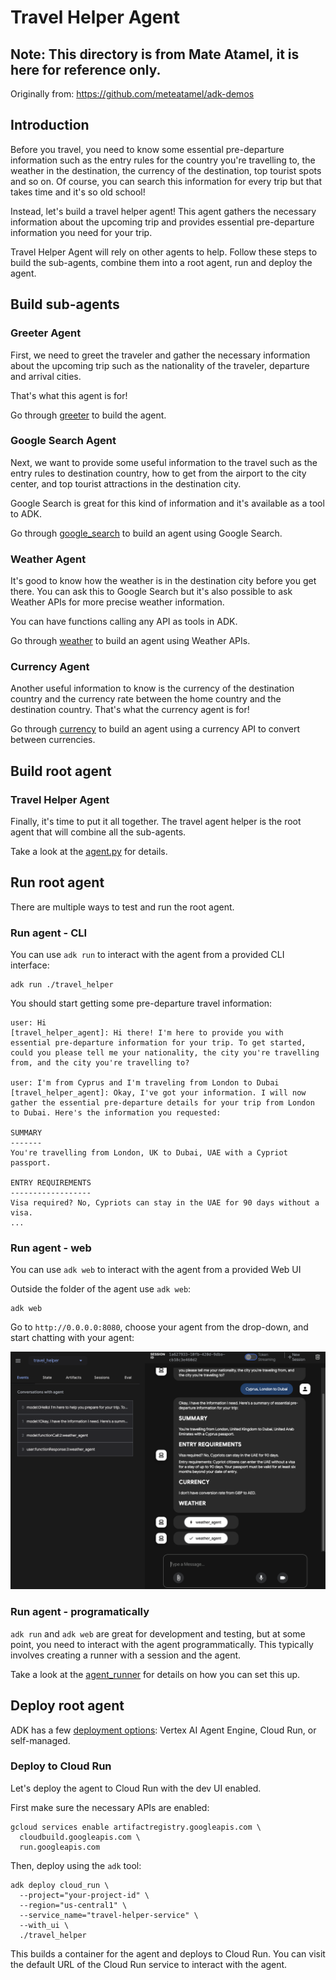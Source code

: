 # Travel Helper Agent

## Note: This directory is from Mate Atamel, it is here for reference only.

Originally from: https://github.com/meteatamel/adk-demos

## Introduction

Before you travel, you need to know some essential pre-departure information such as the entry rules for the country
you're travelling to, the weather in the destination, the currency of the destination, top tourist spots and so on.
Of course, you can search this information for every trip but that takes time and it's so old school!

Instead, let's build a travel helper agent! This agent gathers the necessary information about the upcoming trip
and provides essential pre-departure information you need for your trip.

Travel Helper Agent will rely on other agents to help. Follow these steps to build the sub-agents, combine them into
a root agent, run and deploy the agent.

## Build sub-agents

### Greeter Agent

First, we need to greet the traveler and gather the necessary information about the upcoming trip such as the nationality
of the traveler, departure and arrival cities.

That's what this agent is for!

Go through [greeter](./sub_agents/greeter) to build the agent.

### Google Search Agent

Next, we want to provide some useful information to the travel such as the entry rules to destination country, how to
get from the airport to the city center, and top tourist attractions in the destination city.

Google Search is great for this kind of information and it's available as a tool to ADK.

Go through [google_search](./sub_agents/google_search) to build an agent using Google Search.

### Weather Agent

It's good to know how the weather is in the destination city before you get there. You can ask this to Google Search
but it's also possible to ask Weather APIs for more precise weather information.

You can have functions calling any API as tools in ADK.

Go through [weather](./sub_agents/weather) to build an agent using Weather APIs.

### Currency Agent

Another useful information to know is the currency of the destination country and the currency rate between the home
country and the destination country. That's what the currency agent is for!

Go through [currency](./sub_agents/currency) to build an agent using a currency API to convert between currencies.

## Build root agent

### Travel Helper Agent

Finally, it's time to put it all together. The travel agent helper is the root agent that will combine all
the sub-agents.

Take a look at the [agent.py](agent.py) for details.

## Run root agent

There are multiple ways to test and run the root agent.

### Run agent - CLI

You can use `adk run` to interact with the agent from a provided CLI interface:

```shell
adk run ./travel_helper
```

You should start getting some pre-departure travel information:

```shell
user: Hi
[travel_helper_agent]: Hi there! I'm here to provide you with essential pre-departure information for your trip. To get started, could you please tell me your nationality, the city you're travelling from, and the city you're travelling to?

user: I'm from Cyprus and I'm traveling from London to Dubai
[travel_helper_agent]: Okay, I've got your information. I will now gather the essential pre-departure details for your trip from London to Dubai. Here's the information you requested:

SUMMARY
-------
You're travelling from London, UK to Dubai, UAE with a Cypriot passport.

ENTRY REQUIREMENTS
------------------
Visa required? No, Cypriots can stay in the UAE for 90 days without a visa.
...
```

### Run agent - web

You can use `adk web` to interact with the agent from a provided Web UI

Outside the folder of the agent use `adk web`:

```shell
adk web
```

Go to `http://0.0.0.0:8080`, choose your agent from the drop-down, and start chatting with your agent:

![ADK Web UI](images/adk-webui-travel-helper.png)

### Run agent - programatically

`adk run` and `adk web` are great for development and testing, but at some point, you need to interact with the agent
programmatically. This typically involves creating a runner with a session and the agent.

Take a look at the [agent_runner](../agent_runner) for details on how you can set this up.

## Deploy root agent

ADK has a few [deployment options](https://google.github.io/adk-docs/deploy/): Vertex AI Agent Engine, Cloud Run, or
self-managed.

### Deploy to Cloud Run

Let's deploy the agent to Cloud Run with the dev UI enabled.

First make sure the necessary APIs are enabled:

```shell
gcloud services enable artifactregistry.googleapis.com \
  cloudbuild.googleapis.com \
  run.googleapis.com
```

Then, deploy using the `adk` tool:

```shell
adk deploy cloud_run \
  --project="your-project-id" \
  --region="us-central1" \
  --service_name="travel-helper-service" \
  --with_ui \
  ./travel_helper
```

This builds a container for the agent and deploys to Cloud Run. You can visit the default URL of the Cloud Run service
to interact with the agent.
